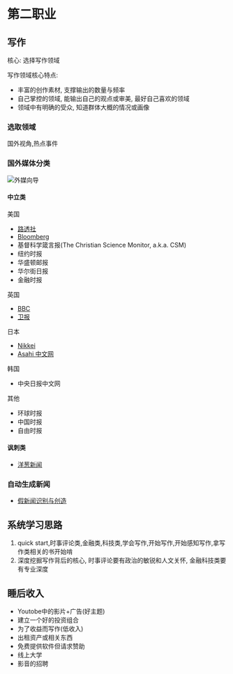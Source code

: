 # 第二职业

## 写作

核心: 选择写作领域

写作领域核心特点:

* 丰富的创作素材, 支撑输出的数量与频率
* 自己掌控的领域, 能输出自己的观点或审美, 最好自己喜欢的领域
* 领域中有明确的受众, 知道群体大概的情况或画像

### 选取领域

国外视角,热点事件

### 国外媒体分类

![外媒向导](https://pic1.zhimg.com/80/v2-86544fed354b06012dcf2869ba1a9fd5_hd.jpg)

#### 中立类

美国

* [路透社](https://www.reuters.com/)
* [Bloomberg](https://www.bloomberg.com)
* 基督科学箴言报(The Christian Science Monitor, a.k.a. CSM)
* 纽约时报
* 华盛顿邮报
* 华尔街日报
* 金融时报

英国

* [BBC](https://www.bbc.com/)
* [卫报](https://www.theguardian.com)

日本

* [Nikkei](https://asia.nikkei.com/)
* [Asahi 中文网](https://asahichinese-j.com/)

韩国

* 中央日报中文网

其他

* 环球时报
* 中国时报
* 自由时报

#### 讽刺类

* [洋葱新闻](https://www.theonion.com/)

### 自动生成新闻

* [假新闻识别与创造](https://grover.allenai.org)

## 系统学习思路

1. quick start,时事评论类,金融类,科技类,学会写作,开始写作,开始感知写作,拿写作类相关的书开始啃
2. 深度挖掘写作背后的核心, 时事评论要有政治的敏锐和人文关怀, 金融科技类要有专业深度

## 睡后收入

* Youtobe中的影片+广告(好主题)
* 建立一个好的投资组合
* 为了收益而写作(低收入)
* 出租资产或相关东西
* 免费提供软件但请求赞助
* 线上大学
* 影音的招聘
